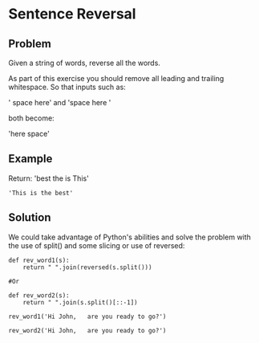 # Sentence Reversal

## Problem

Given a string of words, reverse all the words.

As part of this exercise you should remove all leading and trailing whitespace. So that inputs such as:

'  space here'  and 'space here      '

both become:

'here space'

## Example

Return: 'best the is This'
```
'This is the best'
```

## Solution

We could take advantage of Python's abilities and solve the problem with the use of split() and some slicing or use of reversed:

```
def rev_word1(s):
    return " ".join(reversed(s.split()))

#Or

def rev_word2(s):
    return " ".join(s.split()[::-1])
```
```
rev_word1('Hi John,   are you ready to go?')
```
```
rev_word2('Hi John,   are you ready to go?')
```

